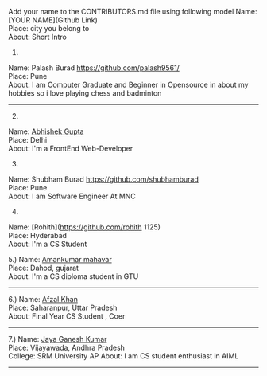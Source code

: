 Add your name to the CONTRIBUTORS.md file using following model
Name: [YOUR NAME](Github Link)<br>
Place: city you belong to<br>
About: Short Intro<br>


1)
Name: Palash Burad https://github.com/palash9561/<br>
Place: Pune<br>
About: I am Computer Graduate and Beginner in Opensource in
       about my hobbies so i love playing chess and badminton<br>
       
<hr>

2)
Name: [Abhishek Gupta](https://github.com/Im-Abhi)<br>
Place: Delhi<br>
About: I'm a FrontEnd Web-Developer<br>

3)
Name: Shubham Burad https://github.com/shubhamburad<br>
Place: Pune<br>
About: I am Software Engineer At MNC <br>


4)
Name: [Rohith](https://github.com/rohith 1125)<br>
Place: Hyderabad<br>
About: I'm a CS Student<br>       

5.) 
Name: [Amankumar mahavar](https://github.com/amankumarmahavar)<br>
Place: Dahod, gujarat<br>
About: I'm a CS diploma student in GTU
<hr>

6.)
Name: [Afzal Khan](https://github.com/afzall-khan)<br>
Place: Saharanpur, Uttar Pradesh<br>
About: Final Year CS Student , Coer
<hr>

7.)
Name: [Jaya Ganesh Kumar](https://github.com/jayaganeshkumar)<br>
Place: Vijayawada, Andhra Pradesh<br>
College: SRM University AP
About: I am CS student enthusiast in AIML
<hr>


